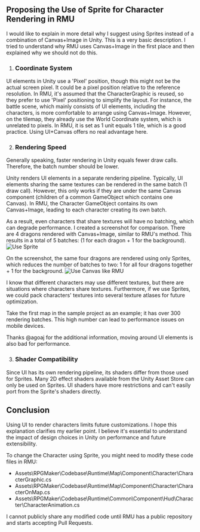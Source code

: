
## Proposing the Use of Sprite for Character Rendering in RMU

I would like to explain in more detail why I suggest using Sprites instead of a combination of Canvas+Image in Unity. This is a very basic description. I tried to understand why RMU uses Canvas+Image in the first place and then explained why we should not do this.

1.  ### Coordinate System   
UI elements in Unity use a 'Pixel' position, though this might not be the actual screen pixel. It could be a pixel position relative to the reference resolution. In RMU, it's assumed that the CharacterGraphic is reused, so they prefer to use 'Pixel' positioning to simplify the layout. For instance, the battle scene, which mainly consists of UI elements, including the characters, is more comfortable to arrange using Canvas+Image. However, on the tilemap, they already use the World Coordinate system, which is unrelated to pixels. In RMU, it is set as 1 unit equals 1 tile, which is a good practice. Using UI+Canvas offers no real advantage here.

2. ### Rendering Speed  
Generally speaking, faster rendering in Unity equals fewer draw calls. Therefore, the batch number should be lower.  

Unity renders UI elements in a separate rendering pipeline. Typically, UI elements sharing the same textures can be rendered in the same batch (1 draw call). However, this only works if they are under the same Canvas component (children of a common GameObject which contains one Canvas). In RMU, the Character GameObject contains its own Canvas+Image, leading to each character creating its own batch.  

As a result, even characters that share textures will have no batching, which can degrade performance. I created a screenshot for comparison. There are 4 dragons rendered with Canvas+Image, similar to RMU's method. This results in a total of 5 batches: (1 for each dragon + 1 for the background). 
![Use Sprite](https://cdn.discordapp.com/attachments/943317683481505882/1109159904092106902/Unity_9xDnjdvw0O.png)

On the screenshot, the same four dragons are rendered using only Sprites, which reduces the number of batches to two: 1 for all four dragons together + 1 for the background.
![Use Canvas like RMU](https://cdn.discordapp.com/attachments/943317683481505882/1109159904582828133/Unity_0qZQg73rTD.png)

I know that different characters may use different textures, but there are situations where characters share textures. Furthermore, if we use Sprites, we could pack characters' textures into several texture atlases for future optimization.  

Take the first map in the sample project as an example; it has over 300 rendering batches. This high number can lead to performance issues on mobile devices.  

Thanks @agoaj for the additional information, moving around UI elements is also bad for performance.

3. ### Shader Compatibility 
Since UI has its own rendering pipeline, its shaders differ from those used for Sprites. Many 2D effect shaders available from the Unity Asset Store can only be used on Sprites. UI shaders have more restrictions and can't easily port from the Sprite's shaders directly. 

## Conclusion
Using UI to render characters limits future customizations. I hope this explanation clarifies my earlier point. I believe it's essential to understand the impact of design choices in Unity on performance and future extensibility.

To change the Character using Sprite, you might need to modify these code files in RMU:  

- Assets\RPGMaker\Codebase\Runtime\Map\Component\Character\CharacterGraphic.cs
- Assets\RPGMaker\Codebase\Runtime\Map\Component\Character\CharacterOnMap.cs
- Assets\RPGMaker\Codebase\Runtime\Common\Component\Hud\Character\CharacterAnimation.cs  

I cannot publicly share any modified code until RMU has a public repository and starts accepting Pull Requests.